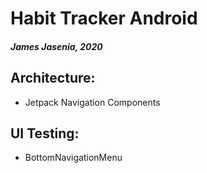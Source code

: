 # Habit Tracker Android
##### James Jasenia, 2020

## Architecture:
- Jetpack Navigation Components

## UI Testing:
- BottomNavigationMenu
